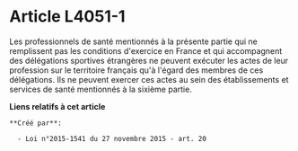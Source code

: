 # Article L4051-1

Les professionnels de santé mentionnés à la présente partie qui ne remplissent pas les conditions d'exercice en France et qui
accompagnent des délégations sportives étrangères ne peuvent exécuter les actes de leur profession sur le territoire français
qu'à l'égard des membres de ces délégations. Ils ne peuvent exercer ces actes au sein des établissements et services de santé
mentionnés à la sixième partie.

**Liens relatifs à cet article**

	**Créé par**:

	  - Loi n°2015-1541 du 27 novembre 2015 - art. 20
